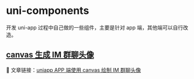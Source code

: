 # uni-components

开发 uni-app 过程中自己做的一些组件，主要是针对 app 端，其他端可以自行改造。

## [canvas 生成 IM 群聊头像](./pages/groupAvatar/components/gAvatar/README.md)
🔗 文章链接：[uniapp APP 端使用 canvas 绘制 IM 群聊头像](https://evolly.one/2021/10/19/168-uniapp-im-group-avatar/)

